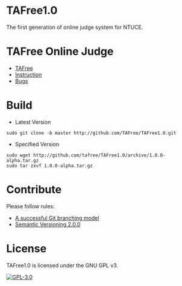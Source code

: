 # TAFree1.0
The first generation of online judge system for NTUCE.

# TAFree Online Judge
* [TAFree](http://140.112.12.112) 
* [Instruction](http://140.112.12.112/views/Instruction.php)
* [Bugs](http://140.112.12.112:81)

# Build
* Latest Version  
```
sudo git clone -b master http://github.com/TAFree/TAFree1.0.git  
```
* Specified Version  
```
sudo wget http://github.com/tafree/TAFree1.0/archive/1.0.0-alpha.tar.gz  
sudo tar zxvf 1.0.0-alpha.tar.gz
```
# Contribute
Please follow rules:
*  [A successful Git branching model](http://nvie.com/posts/a-successful-git-branching-model/)
*  [Semantic Versioning 2.0.0](http://semver.org/)

# License
TAFree1.0 is licensed under the GNU GPL v3.  
  
[![GPL-3.0](https://www.gnu.org/graphics/gplv3-88x31.png "the GNU GPL v3")](http://www.gnu.org/licenses/gpl.txt)
